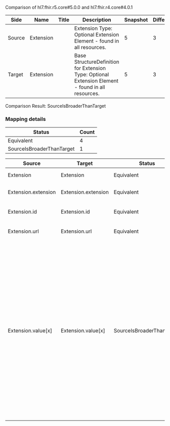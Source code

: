 Comparison of hl7.fhir.r5.core#5.0.0 and hl7.fhir.r4.core#4.0.1

| Side | Name | Title | Description | Snapshot | Differential |
| --- | --- | --- | --- | --- | --- |
| Source | Extension |  | Extension Type: Optional Extension Element - found in all resources. | 5 | 3 |
| Target | Extension |  | Base StructureDefinition for Extension Type: Optional Extension Element - found in all resources. | 5 | 3 |


Comparison Result: SourceIsBroaderThanTarget


### Mapping details

| Status | Count |
| ------ | ----- |
Equivalent | 4 |
SourceIsBroaderThanTarget | 1 |


| Source | Target | Status | Message |
| ------ | ------ | ------ | ------- |
| Extension | Extension | Equivalent | R5 `Extension` maps as Equivalent to R4 `Extension` |
| Extension.extension | Extension.extension | Equivalent | R5 `Extension.extension` maps as Equivalent to R4 `Extension.extension` |
| Extension.id | Extension.id | Equivalent | R5 `Extension.id` maps as Equivalent to R4 `Extension.id` |
| Extension.url | Extension.url | Equivalent | R5 `Extension.url` maps as Equivalent to R4 `Extension.url` |
| Extension.value[x] | Extension.value[x] | SourceIsBroaderThanTarget | R5 `Extension.value[x]` maps as SourceIsBroaderThanTarget to R4 `Extension.value[x]` - value[x] has change due to type change: R5 `value[x]` `integer64` maps as SourceIsBroaderThanTarget for R4 `value[x]`; value[x] has change due to type change: R5 value[x] CodeableReference has no equivalent or mapped type in R4 value[x]; value[x] has change due to type change: R5 value[x] RatioRange has no equivalent or mapped type in R4 value[x]; value[x] has change due to type change: R5 value[x] Availability has no equivalent or mapped type in R4 value[x]; value[x] has change due to type change: R5 value[x] ExtendedContactDetail has no equivalent or mapped type in R4 value[x] |

